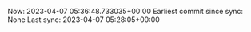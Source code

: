 Now: 2023-04-07 05:36:48.733035+00:00 Earliest commit since sync: None Last sync: 2023-04-07 05:28:05+00:00

